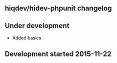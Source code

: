 hiqdev/hidev-phpunit changelog
------------------------------

## Under development

- Added basics

## Development started 2015-11-22

